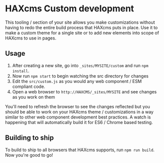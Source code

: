 # HAXcms Custom development

This tooling / section of your site allows you make customizations without having to redo 
the entire build process that HAXcms puts in place. Use it to make a custom theme for a single site 
or to add new elements into scope of HAXcms to use in pages.

## Usage

1. After creating a new site, go into `_sites/MYSITE/custom` and run `npm install`.
2. Now run `npm start` to begin watching the src directory for changes
3. Edit the `src/custom.js` as you would any web component / ESM compliant code.
4. Open a web browser to `http://HAXCMS/_sites/MYSITE` and see changes as you work on them

You'll need to refresh the browser to see the changes reflected but you should be able to
work on your HAXcms theme / customizations in a way similar to other web component development
best practices. A watch is happening that will automatically build it for ES6 / Chrome based testing.

## Building to ship

To build to ship to all browsers that HAXcms supports, run `npm run build`. Now you're good to go!